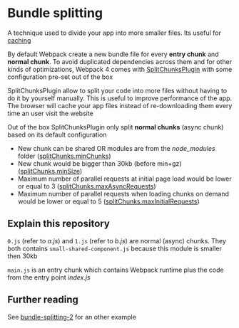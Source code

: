 # Bundle splitting

A technique used to divide your app into more smaller files. Its useful for [caching](../caching)

By default Webpack create a new bundle file for every **entry chunk** and **normal chunk**. To avoid duplicated dependencies across them and for other kinds of optimizations, Webpack 4 comes with [SplitChunksPlugin](https://webpack.js.org/plugins/split-chunks-plugin/) with some configuration pre-set out of the box

SplitChunksPlugin allow to split your code into more files without having to do it by yourself manually. This is useful to improve performance of the app. The browser will cache your app files instead of re-downloading them every time an user visit the website

Out of the box SplitChunksPlugin only split **normal chunks** (async chunk) based on its default configuration

- New chunk can be shared OR modules are from the *node_modules* folder ([splitChunks.minChunks](https://webpack.js.org/plugins/split-chunks-plugin/#splitchunks-minchunks))
- New chunk would be bigger than 30kb (before min+gz) ([splitChunks.minSize](https://webpack.js.org/plugins/split-chunks-plugin/#splitchunks-minsize))
- Maximum number of parallel requests at initial page load would be lower or equal to 3 ([splitChunks.maxAsyncRequests](https://webpack.js.org/plugins/split-chunks-plugin/#splitchunks-maxasyncrequests))
- Maximum number of parallel requests when loading chunks on demand would be lower or equal to 5 ([splitChunks.maxInitialRequests](https://webpack.js.org/plugins/split-chunks-plugin/#splitchunks-maxinitialrequests))

## Explain this repository

`0.js` (refer to *a.js*) and `1.js` (refer to *b.js*) are normal (async)
 chunks. They both contains `small-shared-component.js` because this module is smaller then 30kb

`main.js` is an entry chunk which contains Webpack runtime plus the code from the entry point *index.js*

## Further reading

See [bundle-splitting-2](../bundle-splitting-2) for an other example